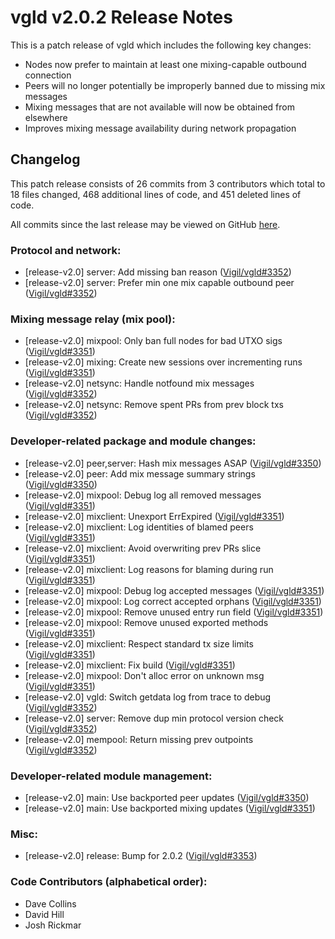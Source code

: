 # vgld v2.0.2 Release Notes

This is a patch release of vgld which includes the following key changes:

- Nodes now prefer to maintain at least one mixing-capable outbound connection
- Peers will no longer potentially be improperly banned due to missing mix messages
- Mixing messages that are not available will now be obtained from elsewhere
- Improves mixing message availability during network propagation

## Changelog

This patch release consists of 26 commits from 3 contributors which total to 18
files changed, 468 additional lines of code, and 451 deleted lines of code.

All commits since the last release may be viewed on GitHub
[here](https://github.com/vigilnetwork/vgl/compare/release-v2.0.1...release-v2.0.2).

### Protocol and network:

- [release-v2.0] server: Add missing ban reason ([Vigil/vgld#3352](https://github.com/vigilnetwork/vgl/pull/3352))
- [release-v2.0] server: Prefer min one mix capable outbound peer ([Vigil/vgld#3352](https://github.com/vigilnetwork/vgl/pull/3352))

### Mixing message relay (mix pool):

- [release-v2.0] mixpool: Only ban full nodes for bad UTXO sigs ([Vigil/vgld#3351](https://github.com/vigilnetwork/vgl/pull/3351))
- [release-v2.0] mixing: Create new sessions over incrementing runs ([Vigil/vgld#3351](https://github.com/vigilnetwork/vgl/pull/3351))
- [release-v2.0] netsync: Handle notfound mix messages ([Vigil/vgld#3352](https://github.com/vigilnetwork/vgl/pull/3352))
- [release-v2.0] netsync: Remove spent PRs from prev block txs ([Vigil/vgld#3352](https://github.com/vigilnetwork/vgl/pull/3352))

### Developer-related package and module changes:

- [release-v2.0] peer,server: Hash mix messages ASAP ([Vigil/vgld#3350](https://github.com/vigilnetwork/vgl/pull/3350))
- [release-v2.0] peer: Add mix message summary strings ([Vigil/vgld#3350](https://github.com/vigilnetwork/vgl/pull/3350))
- [release-v2.0] mixpool: Debug log all removed messages ([Vigil/vgld#3351](https://github.com/vigilnetwork/vgl/pull/3351))
- [release-v2.0] mixclient: Unexport ErrExpired ([Vigil/vgld#3351](https://github.com/vigilnetwork/vgl/pull/3351))
- [release-v2.0] mixclient: Log identities of blamed peers ([Vigil/vgld#3351](https://github.com/vigilnetwork/vgl/pull/3351))
- [release-v2.0] mixclient: Avoid overwriting prev PRs slice ([Vigil/vgld#3351](https://github.com/vigilnetwork/vgl/pull/3351))
- [release-v2.0] mixclient: Log reasons for blaming during run ([Vigil/vgld#3351](https://github.com/vigilnetwork/vgl/pull/3351))
- [release-v2.0] mixpool: Debug log accepted messages ([Vigil/vgld#3351](https://github.com/vigilnetwork/vgl/pull/3351))
- [release-v2.0] mixpool: Log correct accepted orphans ([Vigil/vgld#3351](https://github.com/vigilnetwork/vgl/pull/3351))
- [release-v2.0] mixpool: Remove unused entry run field ([Vigil/vgld#3351](https://github.com/vigilnetwork/vgl/pull/3351))
- [release-v2.0] mixpool: Remove unused exported methods ([Vigil/vgld#3351](https://github.com/vigilnetwork/vgl/pull/3351))
- [release-v2.0] mixclient: Respect standard tx size limits ([Vigil/vgld#3351](https://github.com/vigilnetwork/vgl/pull/3351))
- [release-v2.0] mixclient: Fix build ([Vigil/vgld#3351](https://github.com/vigilnetwork/vgl/pull/3351))
- [release-v2.0] mixpool: Don't alloc error on unknown msg ([Vigil/vgld#3351](https://github.com/vigilnetwork/vgl/pull/3351))
- [release-v2.0] vgld: Switch getdata log from trace to debug ([Vigil/vgld#3352](https://github.com/vigilnetwork/vgl/pull/3352))
- [release-v2.0] server: Remove dup min protocol version check ([Vigil/vgld#3352](https://github.com/vigilnetwork/vgl/pull/3352))
- [release-v2.0] mempool: Return missing prev outpoints ([Vigil/vgld#3352](https://github.com/vigilnetwork/vgl/pull/3352))

### Developer-related module management:

- [release-v2.0] main: Use backported peer updates ([Vigil/vgld#3350](https://github.com/vigilnetwork/vgl/pull/3350))
- [release-v2.0] main: Use backported mixing updates ([Vigil/vgld#3351](https://github.com/vigilnetwork/vgl/pull/3351))

### Misc:

- [release-v2.0] release: Bump for 2.0.2 ([Vigil/vgld#3353](https://github.com/vigilnetwork/vgl/pull/3353))

### Code Contributors (alphabetical order):

- Dave Collins
- David Hill
- Josh Rickmar




